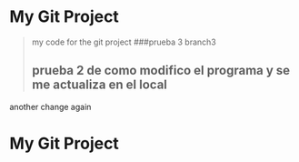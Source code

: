 # My Git Project

> my code for the git project
> ###prueba 3 branch3
> ## prueba 2 de como modifico el programa y se me actualiza en el local

another change again
# My Git Project